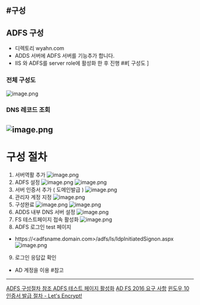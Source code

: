 #구성
---
## ADFS 구성
- 디렉토리 wyahn.com
- ADDS 서버에 ADFS 서버를 기능추가 합니다.
- IIS 와 ADFS를 server role에 활성화 한 후 진행
##[ 구성도 ]
### 전체 구성도
![image.png](/.attachments/image-d70f6af7-6bab-4301-9734-66c2b9d2ee2a.png)
### DNS 레코드 조회
![image.png](/.attachments/image-54b739e4-4e1e-4354-9d07-78fa41871e05.png)
---
# 구성 절차
1. 서버역활 추가
![image.png](/.attachments/image-808fb75d-df90-4b3b-a3bf-94ad11c939d4.png)
2. ADFS 설정
![image.png](/.attachments/image-a951871b-b40b-447e-a85b-7c22581a6201.png)
![image.png](/.attachments/image-22a16948-95ef-4a62-acd4-79e0839e9ae0.png)
3. 서버 인증서 추가 ( 도메인발급 )
![image.png](/.attachments/image-0c9c437c-b53a-49b2-aff3-469c1e6f33b5.png)
4. 관리자 계정 지정
![image.png](/.attachments/image-0c8849c1-ea08-4ceb-9d9a-2b0d5c2705cd.png)
5. 구성완료
![image.png](/.attachments/image-9a118bc4-22b4-41f6-aab8-4e06af0abbb5.png)
![image.png](/.attachments/image-3b9852fa-6758-4249-9e4c-7f6420d79df4.png)
6. ADDS 내부 DNS 서버 설정
![image.png](/.attachments/image-9a6cea1b-39f3-4d6c-bdeb-ae0cdf3731bf.png)
7. FS 테스트페이지 접속 활성화
![image.png](/.attachments/image-6bff1a8e-bb13-4324-8972-2983b003ef1f.png)
8. ADFS 로그인 test 페이지
- https://<adfsname.domain.com>/adfs/ls/IdpInitiatedSignon.aspx
![image.png](/.attachments/image-248af552-9f94-451f-ad0e-2ca277f180ec.png)
9. 로그인 응답값 확인
 - AD 계정을 이용
#참고
---
[ ADFS 구성절차 참조 ](https://blog.limcm.kr/73)
[ ADFS 테스트 페이지 활성화](https://docs.microsoft.com/en-us/windows-server/identity/ad-fs/troubleshooting/ad-fs-tshoot-initiatedsignon)
[ AD FS 2016 요구 사항](https://docs.microsoft.com/en-us/windows-server/identity/ad-fs/overview/ad-fs-requirements)
[ 윈도우 10 인증서 발급 절차 - Let's Encrypt! ](https://blog.itcode.dev/posts/2021/08/19/lets-encrypt)
